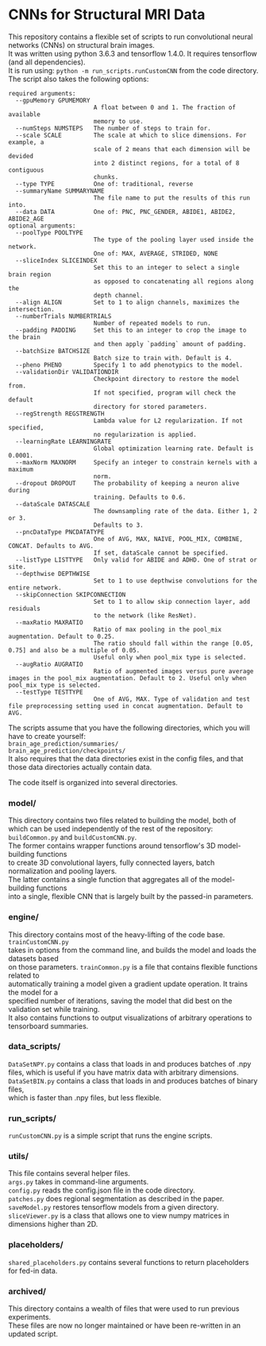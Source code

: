 # CNNs for Structural MRI Data
This repository contains a flexible set of scripts to run convolutional neural networks (CNNs) on structural brain images.  
It was written using python 3.6.3 and tensorflow 1.4.0. It requires tensorflow (and all dependencies).  
It is run using: `python -m run_scripts.runCustomCNN` from the code directory. The script also takes the following options:
```
required arguments:
  --gpuMemory GPUMEMORY
                        A float between 0 and 1. The fraction of available
                        memory to use.
  --numSteps NUMSTEPS   The number of steps to train for.
  --scale SCALE         The scale at which to slice dimensions. For example, a
                        scale of 2 means that each dimension will be devided
                        into 2 distinct regions, for a total of 8 contiguous
                        chunks.
  --type TYPE           One of: traditional, reverse
  --summaryName SUMMARYNAME
                        The file name to put the results of this run into.
  --data DATA           One of: PNC, PNC_GENDER, ABIDE1, ABIDE2, ABIDE2_AGE
optional arguments: 
  --poolType POOLTYPE
						The type of the pooling layer used inside the network.
						One of: MAX, AVERAGE, STRIDED, NONE
  --sliceIndex SLICEINDEX
                        Set this to an integer to select a single brain region
                        as opposed to concatenating all regions along the
                        depth channel.
  --align ALIGN         Set to 1 to align channels, maximizes the intersection.
  --numberTrials NUMBERTRIALS
                        Number of repeated models to run.
  --padding PADDING     Set this to an integer to crop the image to the brain
                        and then apply `padding` amount of padding.
  --batchSize BATCHSIZE
                        Batch size to train with. Default is 4.
  --pheno PHENO         Specify 1 to add phenotypics to the model.
  --validationDir VALIDATIONDIR
                        Checkpoint directory to restore the model from.
						If not specified, program will check the default
						directory for stored parameters.
  --regStrength REGSTRENGTH
                        Lambda value for L2 regularization. If not specified,
                        no regularization is applied.
  --learningRate LEARNINGRATE
                        Global optimization learning rate. Default is 0.0001.
  --maxNorm MAXNORM     Specify an integer to constrain kernels with a maximum
                        norm.
  --dropout DROPOUT     The probability of keeping a neuron alive during
                        training. Defaults to 0.6.
  --dataScale DATASCALE
                        The downsampling rate of the data. Either 1, 2 or 3.
                        Defaults to 3.
  --pncDataType PNCDATATYPE
                        One of AVG, MAX, NAIVE, POOL_MIX, COMBINE, CONCAT. Defaults to AVG. 
						If set, dataScale cannot be specified.
  --listType LISTTYPE   Only valid for ABIDE and ADHD. One of strat or site.
  --depthwise DEPTHWISE
						Set to 1 to use depthwise convolutions for the entire network.
  --skipConnection SKIPCONNECTION
						Set to 1 to allow skip connection layer, add residuals
						to the network (like ResNet).
  --maxRatio MAXRATIO
						Ratio of max pooling in the pool_mix augmentation. Default to 0.25.
						The ratio should fall within the range [0.05, 0.75] and also be a multiple of 0.05.
						Useful only when pool_mix type is selected.
  --augRatio AUGRATIO
						Ratio of augmented images versus pure average images in the pool_mix augmentation. Default to 2. Useful only when pool_mix type is selected.
  --testType TESTTYPE
						One of AVG, MAX. Type of validation and test file preprocessing setting used in concat augmentation. Default to AVG.
```
  
  The scripts assume that you have the following directories, which you will have to create yourself:   
  `brain_age_prediction/summaries/`   
  `brain_age_prediction/checkpoints/`   
It also requires that the data directories exist in the config files, and that those data directories actually contain data. 

  
  
  The code itself is organized into several directories.
  
### model/
  This directory contains two files related to building the model, both of  
  which can be used independently of the rest of the repository: `buildCommon.py` and `buildCustomCNN.py`.  
  The former contains wrapper functions around tensorflow's 3D model-building functions  
  to create 3D convolutional layers, fully connected layers, batch normalization and pooling layers.  
  The latter contains a single function that aggregates all of the model-building functions  
  into a single, flexible CNN that is largely built by the passed-in parameters.   
   
  
### engine/
  This directory contains most of the heavy-lifting of the code base. `trainCustomCNN.py`  
  takes in options from the command line, and builds the model and loads the datasets based  
  on those parameters. `trainCommon.py` is a file that contains flexible functions related to  
  automatically training a model given a gradient update operation. It trains the model for a  
  specified number of iterations, saving the model that did best on the validation set while training.  
  It also contains functions to output visualizations of arbitrary operations to tensorboard summaries.  
  
### data_scripts/
  `DataSetNPY.py` contains a class that loads in and produces batches of .npy  
  files, which is useful if you have matrix data with arbitrary dimensions. 
  `DataSetBIN.py` contains a class that loads in and produces batches of binary files,  
  which is faster than .npy files, but less flexible. 
  
### run_scripts/
  `runCustomCNN.py` is a simple script that runs the engine scripts.
  
### utils/
  This file contains several helper files.  
  `args.py` takes in command-line arguments.  
  `config.py` reads the config.json file in the code directory.  
  `patches.py` does regional segmentation as described in the paper.  
  `saveModel.py` restores tensorflow models from a given directory.  
  `sliceViewer.py` is a class that allows one to view numpy matrices in dimensions higher than 2D.
  
### placeholders/
  `shared_placeholders.py` contains several functions to return placeholders  
  for fed-in data.
  
### archived/
  This directory contains a wealth of files that were used to run previous experiments.  
  These files are now no longer maintained or have been re-written in an updated script.  
  
